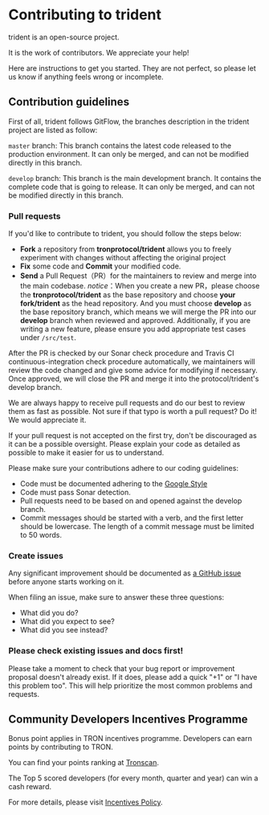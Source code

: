 # Contributing to trident

trident is an open-source project.

It is the work of contributors. We appreciate your help!

Here are instructions to get you started. They are not perfect, so
please let us know if anything feels wrong or incomplete.

## Contribution guidelines

First of all, trident follows GitFlow, the branches description in the trident project are listed as follow:

``master`` branch:
This branch contains the latest code released to the production environment. It can only be merged, and can not be modified directly in this branch.

``develop`` branch:
This branch is the main development branch. It contains the complete code that is going to release. It can only be merged, and can not be modified directly in this branch.

### Pull requests

If you'd like to contribute to trident, you should follow the steps below:

- **Fork** a repository from **tronprotocol/trident** allows you to freely experiment with changes without affecting the original project
- **Fix** some code and **Commit** your modified code.
- **Send** a Pull Request（PR）for the maintainers to review and merge into the main codebase.
  *notice*：When you create a new PR，please choose the **tronprotocol/trident** as the base repository and choose **your fork/trident** as the head repository.
  And you must choose **develop** as the base repository branch, which means we will merge the PR into our **develop** branch when reviewed and approved.
  Additionally, if you are writing a new feature, please ensure you add appropriate test cases under ``/src/test``.

After the PR is checked by our Sonar check procedure and Travis CI continuous-integration check procedure automatically,
we maintainers will review the code changed and give some advice for modifying if necessary. Once approved,
we will close the PR and merge it into the protocol/trident's develop branch.

We are always happy to receive pull requests and do our best to
review them as fast as possible. Not sure if that typo is worth a pull
request? Do it! We would appreciate it.

If your pull request is not accepted on the first try, don't be
discouraged as it can be a possible oversight. Please explain your code as
detailed as possible to make it easier for us to understand.

Please make sure your contributions adhere to our coding guidelines:

- Code must be documented adhering to the [Google Style](https://google.github.io/styleguide/javaguide.html)
- Code must pass Sonar detection.
- Pull requests need to be based on and opened against the develop branch.
- Commit messages should be started with a verb, and the first letter should be lowercase. The length of a commit message
must be limited to 50 words.

### Create issues

Any significant improvement should be documented as [a GitHub
issue](https://github.com/tronprotocol/trident/issues) before anyone
starts working on it.

When filing an issue, make sure to answer these three questions:

- What did you do?
- What did you expect to see?
- What did you see instead?

### Please check existing issues and docs first!

Please take a moment to check that your bug report or improvement proposal
doesn't already exist. If it does, please add a quick "+1" or "I have this problem too".
This will help prioritize the most common problems and requests.

## Community Developers Incentives Programme

Bonus point applies in TRON incentives programme. Developers can earn points by contributing to TRON.

You can find your points ranking at  [Tronscan](https://tronscan.org/#/developersreward).

The Top 5 scored developers (for every month, quarter and year) can win a cash reward.

For more details, please visit [Incentives Policy](https://tronprotocol.github.io/documentation-en/developers/incentives/).